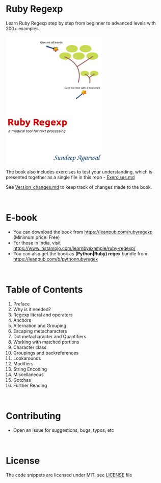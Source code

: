 # Ruby Regexp

Learn Ruby Regexp step by step from beginner to advanced levels with 200+ examples

<p align="left">
    <a href="https://leanpub.com/rubyregexp"><img src="./images/Ruby_regexp.png" width="300px" height="400px" /></a>
</p>

The book also includes exercises to test your understanding, which is presented together
as a single file in this repo - [Exercises.md](./exercises/Exercises.md)

See [Version_changes.md](./Version_changes.md) to keep track of changes made to the book.

<br>

# E-book

* You can download the book from https://leanpub.com/rubyregexp (Minimum price: Free)
* For those in India, visit https://www.instamojo.com/learnbyexample/ruby-regexp/
* You can also get the book as **(Python|Ruby) regex** bundle from https://leanpub.com/b/pythonrubyregex

<br>

# Table of Contents

1. Preface
2. Why is it needed?
3. Regexp literal and operators
4. Anchors
5. Alternation and Grouping
6. Escaping metacharacters
7. Dot metacharacter and Quantifiers
8. Working with matched portions
9. Character class
10. Groupings and backreferences
11. Lookarounds
12. Modifiers
13. String Encoding
14. Miscellaneous
15. Gotchas
16. Further Reading

<br>

# Contributing

* Open an issue for suggestions, bugs, typos, etc

<br>

# License

The code snippets are licensed under MIT, see [LICENSE](./LICENSE) file

